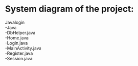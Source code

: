# System diagram of the project:
Javalogin<br/>
  -Java<br/>
      -DbHelper.java<br/>
      -Home.java<br/>
      -Login.java<br/>
      -MainActivity.java<br/>
      -Register.java<br/>
      -Session.java<br/>
 
  
